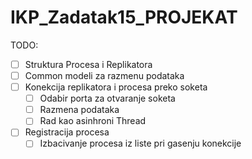 # IKP_Zadatak15_PROJEKAT

TODO:
- [ ] Struktura Procesa i Replikatora 
- [ ] Common modeli za razmenu podataka
- [ ] Konekcija replikatora i procesa preko soketa
  - [ ] Odabir porta za otvaranje soketa 
  - [ ] Razmena podataka 
  - [ ] Rad kao asinhroni Thread
- [ ] Registracija procesa
  - [ ] Izbacivanje procesa iz liste pri gasenju konekcije 

